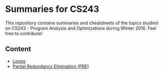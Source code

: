 # Summaries for CS243

This repository contains summaries and cheatsheets of the topics studied on CS243 - Program Analysis and Optimizations during 
Winter 2016. Feel free to contribute!

## Content
* [Loops](Loops.md)
* [Partial Redundancy Elimination (PRE)](PRE.md)

